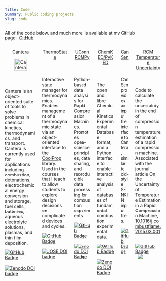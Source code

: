 ```yaml
---
Title: Code
Summary: Public coding projects
slug: code
---
```


<!-- markdownlint-disable MD033 -->

All of the code below, and much more, is available at my GitHub page:&nbsp;<i class="fa fa-github"></i>&nbsp;[GitHub](https://github.com/bryanwweber)

<div class="columns is-multiline">
  <div class="column is-half">
    <div class="card">
      <header class="card-header">
        <p class="card-header-title">
          <a href="https://cantera.org">
          Cantera
          </a> <!-- Cantera -->
        </p> <!-- card-header-title -->
        <a class="card-header-icon" href="https://github.com/Cantera/cantera">
          <img src="{static}/files/icons/cantera-logo.png" width="40px" alt="Cantera logo">
        </a>
      </header> <!-- card-header -->
      <div class="card-content">
        <div class="content">
          Cantera is an object-oriented suite of tools to solve problems in chemical kinetics, thermodynamics, and transport. Cantera is currently used for applications including combustion, detonations, electrochemical energy conversion and storage, fuel cells, batteries, aqueous electrolyte solutions, plasmas, and thin film deposition.
        </div> <!-- content -->
      </div> <!-- card-content -->
      <footer class="card-footer">
        <p class="card-footer-item">
          <a href="https://github.com/Cantera/cantera">
           <img src="https://img.shields.io/static/v1?label=&message=Get%20The%20Code&color=636363&logo=GitHub" alt="GitHub Badge">
          </a>
          &nbsp;
          <a href="https://doi.org/10.5281/zenodo.742000">
            <img src="https://zenodo.org/badge/DOI/10.5281/zenodo.742000.svg" alt="Zenodo DOI badge">
          </a>
        </p> <!-- card-footer-item -->
      </footer> <!-- card-footer -->
    </div> <!-- card -->
  </div> <!-- column -->
  <div class="column is-half">
    <div class="card">
      <header class="card-header">
        <p class="card-header-title">
          <a href="https://bryanwweber.github.io/thermostate/">
          ThermoState
          </a>
        </p> <!-- card-header-title -->
      </header> <!-- card-header -->
      <div class="card-content">
        <div class="content">
          Interactive state manager for thermodynamics. Enables management of a thermodynamic state via an object-oriented interface to the <a href="https://github.com/CoolProp/CoolProp">CoolProp</a> library. Used in the courses that I teach to allow students to explore design decisions on complicated devices and cycles.
        </div> <!-- content -->
      </div> <!-- card-content -->
      <footer class="card-footer">
        <p class="card-footer-item">
          <a href="https://github.com/bryanwweber/thermostate">
            <img src="https://img.shields.io/static/v1?label=&message=Get%20The%20Code&color=636363&logo=GitHub" alt="GitHub Badge">
          </a>
          &nbsp;
          <a style="border-width:0" href="https://doi.org/10.21105/jose.00033">
            <img src="https://jose.theoj.org/papers/10.21105/jose.00033/status.svg" alt="JOSE DOI badge">
          </a>
        </p> <!-- card-footer-item -->
      </footer> <!-- card-footer -->
    </div> <!-- card -->
  </div> <!-- column -->
  <div class="column is-half">
    <div class="card">
      <header class="card-header">
        <p class="card-header-title">
          <a href="https://github.com/bryanwweber/UConnRCMPy">
            UConnRCMPy
          </a>
        </p>
      </header>
      <div class="card-content">
        <div class="content">
          Python-based data analysis for Rapid Compression Machines. Promotes open-science principles, data sharing, and reproducible data processing for combustion experiments.
        </div> <!-- content -->
      </div> <!-- card-content -->
      <footer class="card-footer">
        <p class="card-footer-item">
          <a href="https://github.com/bryanwweber/UConnRCMPy">
            <img src="https://img.shields.io/static/v1?label=&message=Get%20The%20Code&color=636363&logo=GitHub" alt="GitHub Badge">
          </a>
          &nbsp;
          <a href="https://zenodo.org/badge/latestdoi/36095263">
            <img src="https://zenodo.org/badge/36095263.svg" alt="Zenodo DOI Badge">
          </a>
        </p> <!-- card-footer-item -->
      </footer> <!-- card-footer -->
    </div> <!-- card -->
  </div> <!-- column -->
  <div class="column is-half">
    <div class="card">
      <header class="card-header">
        <p class="card-header-title">
          <a href="https://pr-omethe-us.github.io/PyKED/">
            ChemKED/PyKED
          </a>
        </p>
      </header>
      <div class="card-content">
        <div class="content">
          The open and libre Chemical Kinetics Experimental Database format, and a Python interface to enable interactive analysis of databases of fundamental combustion experimental data.
        </div> <!-- content -->
      </div> <!-- card-content -->
      <footer class="card-footer">
        <p class="card-footer-item">
          <a href="https://github.com/pr-omethe-us/PyKED">
            <img src="https://img.shields.io/static/v1?label=&message=Get%20The%20Code&color=636363&logo=GitHub" alt="GitHub Badge">
          </a>
          &nbsp;
          <a href="https://zenodo.org/badge/latestdoi/66023863">
            <img src="https://zenodo.org/badge/66023863.svg" alt="Zenodo DOI Badge">
          </a>          </a>
        </p> <!-- card-footer-item -->
      </footer> <!-- card-footer -->
    </div> <!-- card -->
  </div> <!-- column -->
  <div class="column is-half">
    <div class="card">
      <header class="card-header">
        <p class="card-header-title">
          <a href="https://bryanwweber.github.io/CanSen">
            CanSen
          </a> <!-- CanSen -->
        </p> <!-- card-header-title -->
      </header> <!-- card-header -->
      <div class="card-content">
        <div class="content">
          CanSen provides an input file interface to Cantera, similar to old-style SENKIN input files.
        </div> <!-- content -->
      </div> <!-- card-content -->
      <footer class="card-footer">
        <p class="card-footer-item">
          <a href="https://github.com/bryanwweber/CanSen">
            <img src="https://img.shields.io/static/v1?label=&message=Get%20The%20Code&color=636363&logo=GitHub" alt="GitHub Badge">
          </a>
          &nbsp;
        </p>
      </footer>
    </div> <!-- card -->
  </div> <!-- column -->
  <div class="column is-half">
    <div class="card">
      <header class="card-header">
        <p class="card-header-title">
          <a href="https://github.com/bryanwweber/rcm-temperature-uncertainty">
            RCM Temperature Uncertainty
          </a>
        </p>
      </header>
      <div class="card-content">
        <div class="content">
          Code to calculate the uncertainty in the end of compression temperature estimation of a rapid compression machine. Associated with the journal article <span class="papertitle">On the Uncertainty of Temperature Estimation in a Rapid Compression Machine</span>, <a href="https://dx.doi.org/10.1016/j.combustflame.2015.03.001">10.1016/j.combustflame.2015.03.001</a>.
        </div> <!-- content -->
      </div> <!-- card-content -->
      <footer class="card-footer">
        <p class="card-footer-item">
          <a href="https://github.com/bryanwweber/rcm-temperature-uncertainty">
            <img src="https://img.shields.io/static/v1?label=&message=Get%20The%20Code&color=636363&logo=GitHub" alt="GitHub Badge">
          </a>
          &nbsp;
          <a href="https://doi.org/10.5281/zenodo.16278">
            <img src="https://zenodo.org/badge/DOI/10.5281/zenodo.16278.svg">
          </a>
        </p> <!-- card-footer-item -->
      </footer> <!-- card-footer -->
    </div> <!-- card -->
  </div> <!-- column -->
</div> <!-- columns -->
